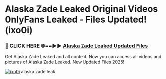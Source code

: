 # Alaska Zade Leaked Original Videos 0nlyFans Leaked - Files Updated! (ixo0i)

<h3>🔴 CLICK HERE 🌐==►► <a href="https://tinyurl.com/2wckxsce" rel="nofollow">Alaska Zade Leaked Updated Files</a></h3>

Get Alaska Zade Leaked and all content. Now you can access all videos and pictures of Alaska Zade Leaked. New Updated Files 2025!

[![ixo0i](https://i.imgur.com/AFduVYN.gif)](https://tinyurl.com/2wckxsce)
alaska zade leak